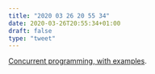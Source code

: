 ```yaml
---
title: "2020 03 26 20 55 34"
date: 2020-03-26T20:55:34+01:00
draft: false
type: "tweet"
---
```

[Concurrent programming, with examples](https://begriffs.com/posts/2020-03-23-concurrent-programming.html).
